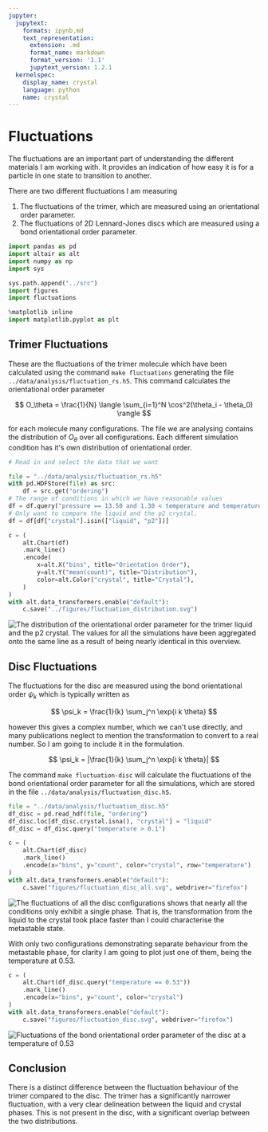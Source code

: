 ```yaml
---
jupyter:
  jupytext:
    formats: ipynb,md
    text_representation:
      extension: .md
      format_name: markdown
      format_version: '1.1'
      jupytext_version: 1.2.1
  kernelspec:
    display_name: crystal
    language: python
    name: crystal
---
```


# Fluctuations

The fluctuations are an important part
of understanding the different materials I am working with.
It provides an indication of how easy it is
for a particle in one state to transition to another.

There are two different fluctuations I am measuring

1. The fluctuations of the trimer,
   which are measured using an orientational order parameter.
2. The fluctuations of 2D Lennard-Jones discs
   which are measured using a bond orientational order parameter.

```python
import pandas as pd
import altair as alt
import numpy as np
import sys

sys.path.append("../src")
import figures
import fluctuations

%matplotlib inline
import matplotlib.pyplot as plt
```

## Trimer Fluctuations

These are the fluctuations of the trimer molecule
which have been calculated using the command `make fluctuations`
generating the file `../data/analysis/fluctuation_rs.h5`.
This command calculates the orientational order parameter

$$ O_\theta = \frac{1}{N} \langle \sum_{i=1}^N \cos^2(\theta_i - \theta_0) \rangle $$

for each molecule many configurations.
The file we are analysing contains the distribution
of $O_\theta$ over all configurations.
Each different simulation condition has it's own
distribution of orientational order.

```python
# Read in and select the data that we want

file = "../data/analysis/fluctuation_rs.h5"
with pd.HDFStore(file) as src:
    df = src.get("ordering")
# The range of conditions in which we have reasonable values
df = df.query("pressure == 13.50 and 1.30 < temperature and temperature < 1.8")
# Only want to compare the liquid and the p2 crystal.
df = df[df["crystal"].isin(["liquid", "p2"])]
```

```python
c = (
    alt.Chart(df)
    .mark_line()
    .encode(
        x=alt.X("bins", title="Orientation Order"),
        y=alt.Y("mean(count)", title="Distribution"),
        color=alt.Color("crystal", title="Crystal"),
    )
)
with alt.data_transformers.enable("default"):
    c.save("../figures/fluctuation_distribution.svg")
```

![The distribution of the orientational order parameter for the trimer liquid
and the p2 crystal. The values for all the simulations
have been aggregated onto the same line
as a result of being nearly identical in this overview.
](../figures/fluctuation_distribution.svg)

## Disc Fluctuations

The fluctuations for the disc are measured using
the bond orientational order $\psi_k$
which is typically written as

$$ \psi_k = \frac{1}{k} \sum_j^n \exp{i k \theta} $$

however this gives a complex number,
which we can't use directly,
and many publications neglect to mention
the transformation to convert to a real number.
So I am going to include it in the formulation.

$$ \psi_k = |\frac{1}{k} \sum_j^n \exp{i k \theta}| $$

The command `make fluctuation-disc` will calculate
the fluctuations of the bond orientational order parameter
for all the simulations,
which are stored in the file `../data/analysis/fluctuation_disc.h5`.

```python
file = "../data/analysis/fluctuation_disc.h5"
df_disc = pd.read_hdf(file, "ordering")
df_disc.loc[df_disc.crystal.isna(), "crystal"] = "liquid"
df_disc = df_disc.query("temperature > 0.1")
```

```python
c = (
    alt.Chart(df_disc)
    .mark_line()
    .encode(x="bins", y="count", color="crystal", row="temperature")
)
with alt.data_transformers.enable("default"):
    c.save("figures/fluctuation_disc_all.svg", webdriver="firefox")
```

![The fluctuations of all the disc configurations shows that
nearly all the conditions only exhibit a single phase.
That is, the transformation from the liquid to the crystal
took place faster than I could characterise the metastable state.
](figures/fluctuation_disc_all.svg)

With only two configurations demonstrating separate behaviour
from the metastable phase,
for clarity I am going to plot just one of them,
being the temperature at 0.53.

```python
c = (
    alt.Chart(df_disc.query("temperature == 0.53"))
    .mark_line()
    .encode(x="bins", y="count", color="crystal")
)
with alt.data_transformers.enable("default"):
    c.save("figures/fluctuation_disc.svg", webdriver="firefox")
```

![Fluctuations of the bond orientational order parameter
of the disc at a temperature of 0.53
](figures/fluctuation_disc.svg)

## Conclusion

There is a distinct difference between
the fluctuation behaviour of the trimer
compared to the disc.
The trimer has a significantly narrower fluctuation,
with a very clear delineation
between the liquid and crystal phases.
This is not present in the disc,
with a significant overlap between the two distributions.
